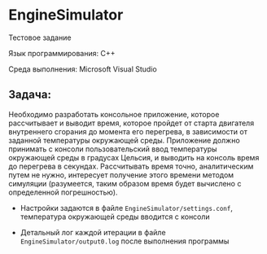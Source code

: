 # EngineSimulator

Тестовое задание

Язык программирования: C++

Среда выполнения: Microsoft Visual Studio

## Задача:

Необходимо разработать консольное приложение, которое рассчитывает и выводит время,
которое пройдет от старта двигателя внутреннего сгорания до момента его перегрева, в
зависимости от заданной температуры окружающей среды. Приложение должно принимать с
консоли пользовательский ввод температуры окружающей среды в градусах Цельсия, и выводить
на консоль время до перегрева в секундах. Рассчитывать время точно, аналитическим путем не
нужно, интересует получение этого времени методом симуляции (разумеется, таким образом
время будет вычислено с определенной погрешностью).

- Настройки задаются в файле `EngineSimulator/settings.conf`, температура окружающей среды вводится с консоли

- Детальный лог каждой итерации в файле `EngineSimulator/output0.log` после выполнения программы 
